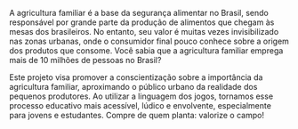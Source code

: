  A agricultura familiar é a base da segurança alimentar no Brasil, sendo responsável por grande parte da produção de alimentos que chegam às mesas dos brasileiros. No entanto, seu valor é muitas vezes invisibilizado nas zonas urbanas, onde o consumidor final pouco conhece sobre a origem dos produtos que consome.
Você sabia que a agricultura familiar emprega mais de 10 milhões de pessoas no Brasil?
 
  Este projeto visa promover a conscientização sobre a importância da agricultura familiar, aproximando o público urbano da realidade dos pequenos produtores. Ao utilizar a linguagem dos jogos, tornamos esse processo educativo mais acessível, lúdico e envolvente, especialmente para jovens e estudantes.
Compre de quem planta: valorize o campo!
